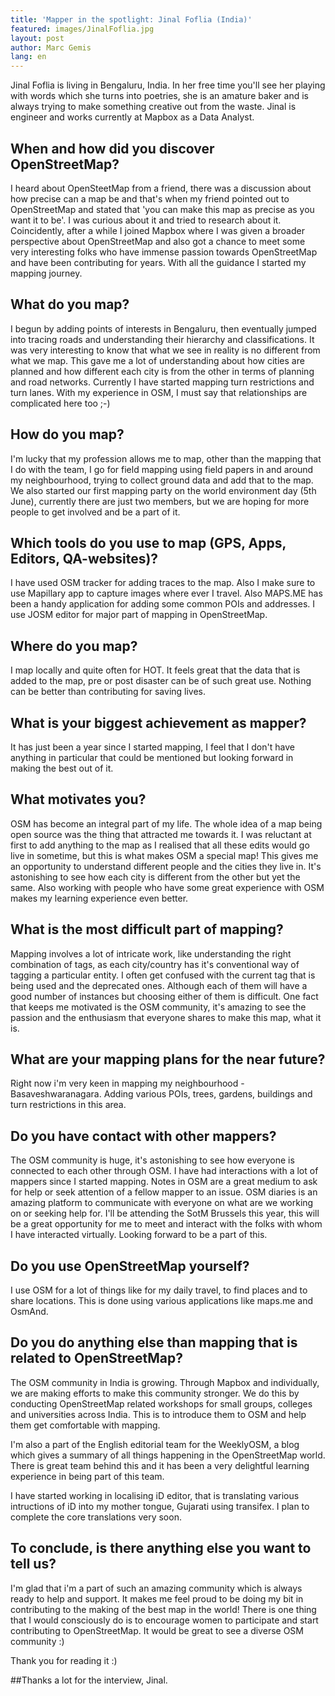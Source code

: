 ```yaml
---
title: 'Mapper in the spotlight: Jinal Foflia (India)'
featured: images/JinalFoflia.jpg
layout: post
author: Marc Gemis
lang: en
---
```


Jinal Foflia is living in Bengaluru, India. In her free time you'll see her playing with words which she turns into poetries, she is an amature baker and is always trying to make something creative out from the waste. Jinal is engineer and works currently at Mapbox as a Data Analyst.

## When and how did you discover OpenStreetMap?

I heard about OpenSteetMap from a friend, there was a discussion about how precise can a map be and that's when my friend pointed out to OpenStreetMap and stated that 'you can make this map as precise as you want it to be'. I was curious about it and tried to research about it. Coincidently, after a while I joined Mapbox where I was given a broader perspective about OpenStreetMap and also got a chance to meet some very interesting folks who have immense passion towards OpenStreetMap and have been contributing for years. With all the guidance I started my mapping journey.

## What do you map?

I begun by adding points of interests in Bengaluru, then eventually jumped into tracing roads and understanding their hierarchy and classifications. It was very interesting to know that what we see in reality is no different from what we map. This gave me a lot of understanding about how cities are planned and how different each city is from the other in terms of planning and road networks. Currently I have started mapping turn restrictions and turn lanes. With my experience in OSM, I must say that relationships are complicated here too ;-)

## How do you map?

I'm lucky that my profession allows me to map, other than the mapping that I do with the team, I go for field mapping using field papers in and around my neighbourhood, trying to collect ground data and add that to the map. We also started our first mapping party on the world environment day (5th June), currently there are just two members, but we are hoping for more people to get involved and be a part of it.

## Which tools do you use to map (GPS, Apps, Editors, QA-websites)?

I have used OSM tracker for adding traces to the map. Also I make sure to use Mapillary app to capture images where ever I travel. Also MAPS.ME has been a handy application for adding some common POIs and addresses. I use JOSM editor for major part of mapping in OpenStreetMap.

## Where do you map?

I map locally and quite often for HOT. It feels great that the data that is added to the map, pre or post disaster can be of such great use. Nothing can be better than contributing for saving lives.

## What is your biggest achievement as mapper?

It has just been a year since I started mapping, I feel that I don't have anything in particular that could be mentioned but looking forward in making the best out of it.

## What motivates you?

OSM has become an integral part of my life. The whole idea of a map being open source was the thing that attracted me towards it. I was reluctant at first to add anything to the map as I realised that all these edits would go live in sometime, but this is what makes OSM a special map! This gives me an opportunity to understand different people and the cities they live in. It's astonishing to see how each city is different from the other but yet the same. Also working with people who have some great experience with OSM makes my learning experience even better.

## What is the most difficult part of mapping?

Mapping involves a lot of intricate work, like understanding the right combination of tags, as each city/country has it's conventional way of tagging a particular entity. I often get confused with the current tag that is being used and the deprecated ones. Although each of them will have a good number of instances but choosing either of them is difficult. One fact that keeps me motivated is the OSM community, it's amazing to see the passion and the enthusiasm that everyone shares to make this map, what it is.

## What are your mapping plans for the near future?

Right now i'm very keen in mapping my neighbourhood - Basaveshwaranagara. Adding various POIs, trees, gardens, buildings and turn restrictions in this area.

## Do you have contact with other mappers?

The OSM community is huge, it's astonishing to see how everyone is connected to each other through OSM. I have had interactions with a lot of mappers since I started mapping. Notes in OSM are a great medium to ask for help or seek attention of a fellow mapper to an issue. OSM diaries is an amazing platform to communicate with everyone on what are we working on or seeking help for. I'll be attending the SotM Brussels this year, this will be a great opportunity for me to meet and interact with the folks with whom I have interacted virtually. Looking forward to be a part of this.

## Do you use OpenStreetMap yourself?

I use OSM for a lot of things like for my daily travel, to find places and to share locations. This is done using various applications like maps.me and OsmAnd.

## Do you do anything else than mapping that is related to OpenStreetMap?

The OSM community in India is growing. Through Mapbox and individually, we are making efforts to make this community stronger. We do this by conducting OpenStreetMap related workshops for small groups, colleges and universities across India. This is to introduce them to OSM and help them get comfortable with mapping.

I'm also a part of the English editorial team for the WeeklyOSM, a blog which gives a summary of all things happening in the OpenStreetMap world. There is great team behind this and it has been a very delightful learning experience in being part of this team.

I have started working in localising iD editor, that is translating various intructions of iD into my mother tongue, Gujarati using transifex. I plan to complete the core translations very soon.

## To conclude, is there anything else you want to tell us?

I'm glad that i'm a part of such an amazing community which is always ready to help and support. It makes me feel proud to be doing my bit in contributing to the making of the best map in the world! There is one thing that I would consciously do is to encourage women to participate and start contributing to OpenStreetMap. It would be great to see a diverse OSM community :)

Thank you for reading it :)

##Thanks a lot for the interview, Jinal.
